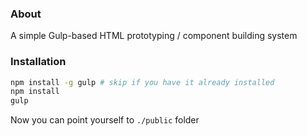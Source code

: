 ### About

A simple Gulp-based HTML prototyping / component building system

### Installation

```sh
npm install -g gulp # skip if you have it already installed
npm install
gulp
```

Now you can point yourself to ```./public``` folder